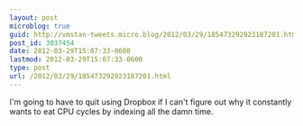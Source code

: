 ```yaml
---
layout: post
microblog: true
guid: http://vmstan-tweets.micro.blog/2012/03/29/185473292923187201.html
post_id: 3037454
date: 2012-03-29T15:07:33-0600
lastmod: 2012-03-29T15:07:33-0600
type: post
url: /2012/03/29/185473292923187201.html
---
```

I'm going to have to quit using Dropbox if I can't figure out why it constantly wants to eat CPU cycles by indexing all the damn time.

